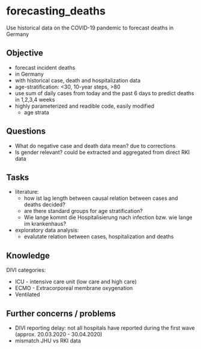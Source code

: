 # forecasting_deaths
Use historical data on the COVID-19 pandemic to forecast deaths in Germany

## Objective
* forecast incident deaths 
* in Germany 
* with historical case, death and hospitalization data
* age-stratification: <30, 10-year steps, >80
* use sum of daily cases from today and the past 6 days to predict deaths in 1,2,3,4 weeks
* highly parameterized and readible code, easily modified 
    * age strata

## Questions
* What do negative case and death data mean? due to corrections
* Is gender relevant? could be extracted and aggregated from direct RKI data

## Tasks
* literature: 
    * how ist lag length between causal relation between cases and deaths decided?
    * are there standard groups for age stratification?
    * Wie lange kommt die Hospitalisierung nach infection bzw. wie lange im krankenhaus?
* exploratory data analysis:
    * evalutate relation between cases, hospitalization and deaths

## Knowledge
DIVI categories:
* ICU - intensive care unit (low care and high care)
* ECMO - Extracorporeal membrane oxygenation
* Ventilated

## Further concerns / problems
* DIVI reporting delay: not all hospitals have reported during the first wave (approx. 20.03.2020 - 30.04.2020)
* mismatch JHU vs RKI data
